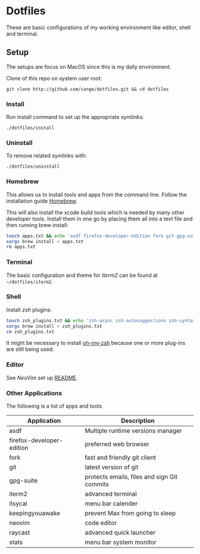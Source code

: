 # Dotfiles

These are basic configurations of my working environment like editor, shell and
terminal.

## Setup

The setups are focus on MacOS since this is my daily environment.

Clone of this repo on system user root:

```shell
git clone http://github.com/cange/dotfiles.git && cd dotfiles
```

### Install

Run install command to set up the appropriate symlinks:

```shell
./dotfiles/install
```

### Uninstall

To remove related symlinks with:

```shell
./dotfiles/uninstall
```

### Homebrew

This allows us to install tools and apps from the command line. Follow the
installation guide [Homebrew](https://brew.sh/).

This will also install the xcode build tools which is needed by many other
developer tools.
Install them in one go by placing them all into a text file and then running
brew install:

```sh
touch apps.txt && echo 'asdf firefox-developer-edition fork git gpg-suite iterm2 itsycal keepingyouawake neovim raycast stats' >> apps.txt
xargs brew install < apps.txt
rm apps.txt
```

### Terminal

The basic configuration and theme for _Iterm2_ can be found at
`~/dotfiles/iterm2`.

### Shell

Install _zsh_ plugins:

```sh
touch zsh_plugins.txt && echo 'zsh-async zsh-autosuggestions zsh-syntax-highlighting' >> zsh_plugins.txt
xargs brew install < zsh_plugins.txt
rm zsh_plugins.txt
```

It might be necessary to install [oh-my-zsh] because one or more plug-ins are
still being used.

[oh-my-zsh]: https://github.com/ohmyzsh/ohmyzsh#basic-installation

### Editor

See _NeoVim_ set up [README](./nvim/README.md).

### Other Applications

The following is a list of apps and tools

| Application               | Description                                 |
| ------------------------- | ------------------------------------------- |
| asdf                      | Multiple runtime versions manager           |
| firefox-developer-edition | preferred web browser                       |
| fork                      | fast and friendly git client                |
| git                       | latest version of git                       |
| gpg-suite                 | protects emails, files and sign Git commits |
| iterm2                    | advanced terminal                           |
| itsycal                   | menu bar calender                           |
| keepingyouawake           | prevent Max from going to sleep             |
| neovim                    | code editor                                 |
| raycast                   | advanced quick launcher                     |
| stats                     | menu bar system monitor                     |
